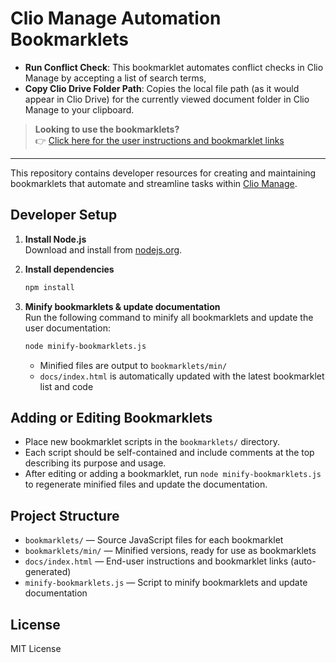 # Clio Manage Automation Bookmarklets

<!-- BOOKMARKLET LIST START -->
- **Run Conflict Check**: This bookmarklet automates conflict checks in Clio Manage by accepting a list of search terms,
- **Copy Clio Drive Folder Path**: Copies the local file path (as it would appear in Clio Drive) for the currently viewed document folder in Clio Manage to your clipboard.
<!-- BOOKMARKLET LIST END -->

> **Looking to use the bookmarklets?**  
> 👉 [Click here for the user instructions and bookmarklet links](docs/index.html)

---

This repository contains developer resources for creating and maintaining bookmarklets that automate and streamline tasks within [Clio Manage](https://app.clio.com).

## Developer Setup

1. **Install Node.js**  
   Download and install from [nodejs.org](https://nodejs.org/).

2. **Install dependencies**  
   ```sh
   npm install
   ```

3. **Minify bookmarklets & update documentation**  
   Run the following command to minify all bookmarklets and update the user documentation:
   ```sh
   node minify-bookmarklets.js
   ```
   - Minified files are output to `bookmarklets/min/`
   - `docs/index.html` is automatically updated with the latest bookmarklet list and code

## Adding or Editing Bookmarklets

- Place new bookmarklet scripts in the `bookmarklets/` directory.
- Each script should be self-contained and include comments at the top describing its purpose and usage.
- After editing or adding a bookmarklet, run `node minify-bookmarklets.js` to regenerate minified files and update the documentation.

## Project Structure

- `bookmarklets/` — Source JavaScript files for each bookmarklet
- `bookmarklets/min/` — Minified versions, ready for use as bookmarklets
- `docs/index.html` — End-user instructions and bookmarklet links (auto-generated)
- `minify-bookmarklets.js` — Script to minify bookmarklets and update documentation

## License

MIT License
